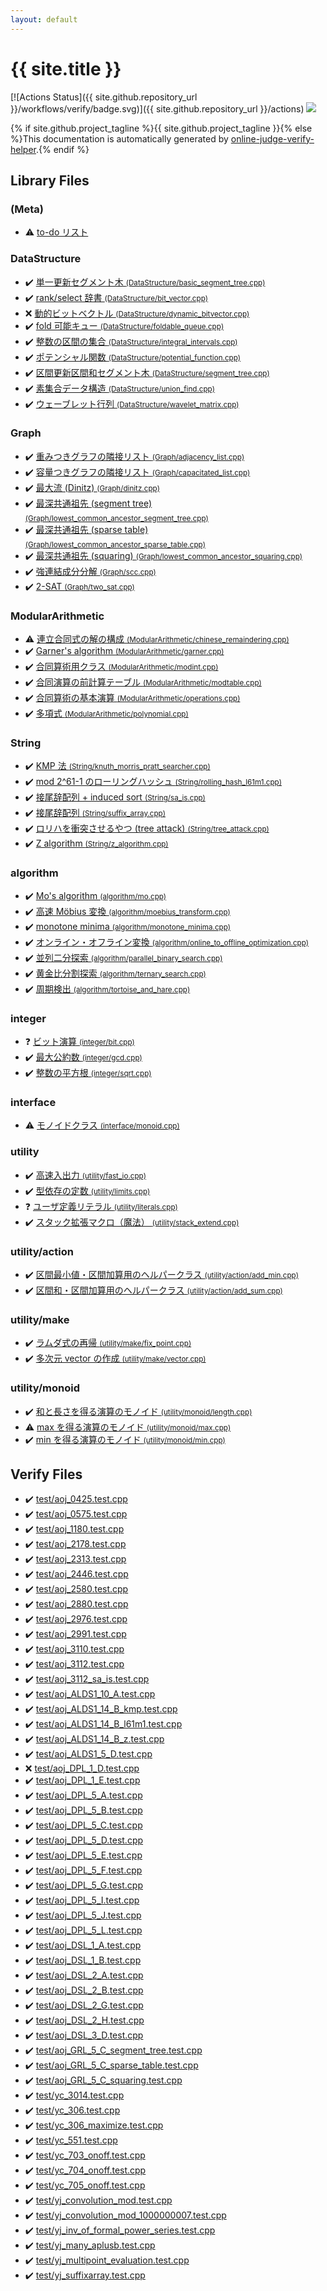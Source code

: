 ```yaml
---
layout: default
---
```


<!-- mathjax config similar to math.stackexchange -->
<script type="text/javascript" async
  src="https://cdnjs.cloudflare.com/ajax/libs/mathjax/2.7.5/MathJax.js?config=TeX-MML-AM_CHTML">
</script>
<script type="text/x-mathjax-config">
  MathJax.Hub.Config({
    TeX: { equationNumbers: { autoNumber: "AMS" }},
    tex2jax: {
      inlineMath: [ ['$','$'] ],
      processEscapes: true
    },
    "HTML-CSS": { matchFontHeight: false },
    displayAlign: "left",
    displayIndent: "2em"
  });
</script>

<script type="text/javascript" src="https://cdnjs.cloudflare.com/ajax/libs/jquery/3.4.1/jquery.min.js"></script>
<script src="https://cdn.jsdelivr.net/npm/jquery-balloon-js@1.1.2/jquery.balloon.min.js" integrity="sha256-ZEYs9VrgAeNuPvs15E39OsyOJaIkXEEt10fzxJ20+2I=" crossorigin="anonymous"></script>
<script type="text/javascript" src="assets/js/copy-button.js"></script>
<link rel="stylesheet" href="assets/css/copy-button.css" />


# {{ site.title }}

[![Actions Status]({{ site.github.repository_url }}/workflows/verify/badge.svg)]({{ site.github.repository_url }}/actions)
<a href="{{ site.github.repository_url }}"><img src="https://img.shields.io/github/last-commit/{{ site.github.owner_name }}/{{ site.github.repository_name }}" /></a>

{% if site.github.project_tagline %}{{ site.github.project_tagline }}{% else %}This documentation is automatically generated by <a href="https://github.com/kmyk/online-judge-verify-helper">online-judge-verify-helper</a>.{% endif %}

## Library Files

<div id="8ef655987a464acd81c7f1a3ecbbc7e3"></div>

### (Meta)

* :warning: <a href="library/meta/todo.cpp.html">to-do リスト</a>


<div id="5e248f107086635fddcead5bf28943fc"></div>

### DataStructure

* :heavy_check_mark: <a href="library/DataStructure/basic_segment_tree.cpp.html">単一更新セグメント木 <small>(DataStructure/basic_segment_tree.cpp)</small></a>
* :heavy_check_mark: <a href="library/DataStructure/bit_vector.cpp.html">rank/select 辞書 <small>(DataStructure/bit_vector.cpp)</small></a>
* :x: <a href="library/DataStructure/dynamic_bitvector.cpp.html">動的ビットベクトル <small>(DataStructure/dynamic_bitvector.cpp)</small></a>
* :heavy_check_mark: <a href="library/DataStructure/foldable_queue.cpp.html">fold 可能キュー <small>(DataStructure/foldable_queue.cpp)</small></a>
* :heavy_check_mark: <a href="library/DataStructure/integral_intervals.cpp.html">整数の区間の集合 <small>(DataStructure/integral_intervals.cpp)</small></a>
* :heavy_check_mark: <a href="library/DataStructure/potential_function.cpp.html">ポテンシャル関数 <small>(DataStructure/potential_function.cpp)</small></a>
* :heavy_check_mark: <a href="library/DataStructure/segment_tree.cpp.html">区間更新区間和セグメント木 <small>(DataStructure/segment_tree.cpp)</small></a>
* :heavy_check_mark: <a href="library/DataStructure/union_find.cpp.html">素集合データ構造 <small>(DataStructure/union_find.cpp)</small></a>
* :heavy_check_mark: <a href="library/DataStructure/wavelet_matrix.cpp.html">ウェーブレット行列 <small>(DataStructure/wavelet_matrix.cpp)</small></a>


<div id="4cdbd2bafa8193091ba09509cedf94fd"></div>

### Graph

* :heavy_check_mark: <a href="library/Graph/adjacency_list.cpp.html">重みつきグラフの隣接リスト <small>(Graph/adjacency_list.cpp)</small></a>
* :heavy_check_mark: <a href="library/Graph/capacitated_list.cpp.html">容量つきグラフの隣接リスト <small>(Graph/capacitated_list.cpp)</small></a>
* :heavy_check_mark: <a href="library/Graph/dinitz.cpp.html">最大流 (Dinitz) <small>(Graph/dinitz.cpp)</small></a>
* :heavy_check_mark: <a href="library/Graph/lowest_common_ancestor_segment_tree.cpp.html">最深共通祖先 (segment tree) <small>(Graph/lowest_common_ancestor_segment_tree.cpp)</small></a>
* :heavy_check_mark: <a href="library/Graph/lowest_common_ancestor_sparse_table.cpp.html">最深共通祖先 (sparse table) <small>(Graph/lowest_common_ancestor_sparse_table.cpp)</small></a>
* :heavy_check_mark: <a href="library/Graph/lowest_common_ancestor_squaring.cpp.html">最深共通祖先 (squaring) <small>(Graph/lowest_common_ancestor_squaring.cpp)</small></a>
* :heavy_check_mark: <a href="library/Graph/scc.cpp.html">強連結成分分解 <small>(Graph/scc.cpp)</small></a>
* :heavy_check_mark: <a href="library/Graph/two_sat.cpp.html">2-SAT <small>(Graph/two_sat.cpp)</small></a>


<div id="495e431c85de4c533fce4ff12db613fe"></div>

### ModularArithmetic

* :warning: <a href="library/ModularArithmetic/chinese_remaindering.cpp.html">連立合同式の解の構成 <small>(ModularArithmetic/chinese_remaindering.cpp)</small></a>
* :heavy_check_mark: <a href="library/ModularArithmetic/garner.cpp.html">Garner's algorithm <small>(ModularArithmetic/garner.cpp)</small></a>
* :heavy_check_mark: <a href="library/ModularArithmetic/modint.cpp.html">合同算術用クラス <small>(ModularArithmetic/modint.cpp)</small></a>
* :heavy_check_mark: <a href="library/ModularArithmetic/modtable.cpp.html">合同演算の前計算テーブル <small>(ModularArithmetic/modtable.cpp)</small></a>
* :heavy_check_mark: <a href="library/ModularArithmetic/operations.cpp.html">合同算術の基本演算 <small>(ModularArithmetic/operations.cpp)</small></a>
* :heavy_check_mark: <a href="library/ModularArithmetic/polynomial.cpp.html">多項式 <small>(ModularArithmetic/polynomial.cpp)</small></a>


<div id="27118326006d3829667a400ad23d5d98"></div>

### String

* :heavy_check_mark: <a href="library/String/knuth_morris_pratt_searcher.cpp.html">KMP 法 <small>(String/knuth_morris_pratt_searcher.cpp)</small></a>
* :heavy_check_mark: <a href="library/String/rolling_hash_l61m1.cpp.html">mod 2^61-1 のローリングハッシュ <small>(String/rolling_hash_l61m1.cpp)</small></a>
* :heavy_check_mark: <a href="library/String/sa_is.cpp.html">接尾辞配列 + induced sort <small>(String/sa_is.cpp)</small></a>
* :heavy_check_mark: <a href="library/String/suffix_array.cpp.html">接尾辞配列 <small>(String/suffix_array.cpp)</small></a>
* :heavy_check_mark: <a href="library/String/tree_attack.cpp.html">ロリハを衝突させるやつ (tree attack) <small>(String/tree_attack.cpp)</small></a>
* :heavy_check_mark: <a href="library/String/z_algorithm.cpp.html">Z algorithm <small>(String/z_algorithm.cpp)</small></a>


<div id="ed469618898d75b149e5c7c4b6a1c415"></div>

### algorithm

* :heavy_check_mark: <a href="library/algorithm/mo.cpp.html">Mo's algorithm <small>(algorithm/mo.cpp)</small></a>
* :heavy_check_mark: <a href="library/algorithm/moebius_transform.cpp.html">高速 Möbius 変換 <small>(algorithm/moebius_transform.cpp)</small></a>
* :heavy_check_mark: <a href="library/algorithm/monotone_minima.cpp.html">monotone minima <small>(algorithm/monotone_minima.cpp)</small></a>
* :heavy_check_mark: <a href="library/algorithm/online_to_offline_optimization.cpp.html">オンライン・オフライン変換 <small>(algorithm/online_to_offline_optimization.cpp)</small></a>
* :heavy_check_mark: <a href="library/algorithm/parallel_binary_search.cpp.html">並列二分探索 <small>(algorithm/parallel_binary_search.cpp)</small></a>
* :heavy_check_mark: <a href="library/algorithm/ternary_search.cpp.html">黄金比分割探索 <small>(algorithm/ternary_search.cpp)</small></a>
* :heavy_check_mark: <a href="library/algorithm/tortoise_and_hare.cpp.html">周期検出 <small>(algorithm/tortoise_and_hare.cpp)</small></a>


<div id="157db7df530023575515d366c9b672e8"></div>

### integer

* :question: <a href="library/integer/bit.cpp.html">ビット演算 <small>(integer/bit.cpp)</small></a>
* :heavy_check_mark: <a href="library/integer/gcd.cpp.html">最大公約数 <small>(integer/gcd.cpp)</small></a>
* :heavy_check_mark: <a href="library/integer/sqrt.cpp.html">整数の平方根 <small>(integer/sqrt.cpp)</small></a>


<div id="8eb58dd5e328e978169c7b0cbd30d43f"></div>

### interface

* :warning: <a href="library/interface/monoid.cpp.html">モノイドクラス <small>(interface/monoid.cpp)</small></a>


<div id="67b732dc42aaffa9056d34cc477c863c"></div>

### utility

* :heavy_check_mark: <a href="library/utility/fast_io.cpp.html">高速入出力 <small>(utility/fast_io.cpp)</small></a>
* :heavy_check_mark: <a href="library/utility/limits.cpp.html">型依存の定数 <small>(utility/limits.cpp)</small></a>
* :question: <a href="library/utility/literals.cpp.html">ユーザ定義リテラル <small>(utility/literals.cpp)</small></a>
* :heavy_check_mark: <a href="library/utility/stack_extend.cpp.html">スタック拡張マクロ（魔法） <small>(utility/stack_extend.cpp)</small></a>


<div id="f9ed6bc15c58239d0b090799c8486b17"></div>

### utility/action

* :heavy_check_mark: <a href="library/utility/action/add_min.cpp.html">区間最小値・区間加算用のヘルパークラス <small>(utility/action/add_min.cpp)</small></a>
* :heavy_check_mark: <a href="library/utility/action/add_sum.cpp.html">区間和・区間加算用のヘルパークラス <small>(utility/action/add_sum.cpp)</small></a>


<div id="eea2354d8759bbd52e8bbb508d91fa66"></div>

### utility/make

* :heavy_check_mark: <a href="library/utility/make/fix_point.cpp.html">ラムダ式の再帰 <small>(utility/make/fix_point.cpp)</small></a>
* :heavy_check_mark: <a href="library/utility/make/vector.cpp.html">多次元 vector の作成 <small>(utility/make/vector.cpp)</small></a>


<div id="0991b1681f77f54af5325f2eb1ef5d3e"></div>

### utility/monoid

* :heavy_check_mark: <a href="library/utility/monoid/length.cpp.html">和と長さを得る演算のモノイド <small>(utility/monoid/length.cpp)</small></a>
* :warning: <a href="library/utility/monoid/max.cpp.html">max を得る演算のモノイド <small>(utility/monoid/max.cpp)</small></a>
* :heavy_check_mark: <a href="library/utility/monoid/min.cpp.html">min を得る演算のモノイド <small>(utility/monoid/min.cpp)</small></a>


## Verify Files

* :heavy_check_mark: <a href="verify/test/aoj_0425.test.cpp.html">test/aoj_0425.test.cpp</a>
* :heavy_check_mark: <a href="verify/test/aoj_0575.test.cpp.html">test/aoj_0575.test.cpp</a>
* :heavy_check_mark: <a href="verify/test/aoj_1180.test.cpp.html">test/aoj_1180.test.cpp</a>
* :heavy_check_mark: <a href="verify/test/aoj_2178.test.cpp.html">test/aoj_2178.test.cpp</a>
* :heavy_check_mark: <a href="verify/test/aoj_2313.test.cpp.html">test/aoj_2313.test.cpp</a>
* :heavy_check_mark: <a href="verify/test/aoj_2446.test.cpp.html">test/aoj_2446.test.cpp</a>
* :heavy_check_mark: <a href="verify/test/aoj_2580.test.cpp.html">test/aoj_2580.test.cpp</a>
* :heavy_check_mark: <a href="verify/test/aoj_2880.test.cpp.html">test/aoj_2880.test.cpp</a>
* :heavy_check_mark: <a href="verify/test/aoj_2976.test.cpp.html">test/aoj_2976.test.cpp</a>
* :heavy_check_mark: <a href="verify/test/aoj_2991.test.cpp.html">test/aoj_2991.test.cpp</a>
* :heavy_check_mark: <a href="verify/test/aoj_3110.test.cpp.html">test/aoj_3110.test.cpp</a>
* :heavy_check_mark: <a href="verify/test/aoj_3112.test.cpp.html">test/aoj_3112.test.cpp</a>
* :heavy_check_mark: <a href="verify/test/aoj_3112_sa_is.test.cpp.html">test/aoj_3112_sa_is.test.cpp</a>
* :heavy_check_mark: <a href="verify/test/aoj_ALDS1_10_A.test.cpp.html">test/aoj_ALDS1_10_A.test.cpp</a>
* :heavy_check_mark: <a href="verify/test/aoj_ALDS1_14_B_kmp.test.cpp.html">test/aoj_ALDS1_14_B_kmp.test.cpp</a>
* :heavy_check_mark: <a href="verify/test/aoj_ALDS1_14_B_l61m1.test.cpp.html">test/aoj_ALDS1_14_B_l61m1.test.cpp</a>
* :heavy_check_mark: <a href="verify/test/aoj_ALDS1_14_B_z.test.cpp.html">test/aoj_ALDS1_14_B_z.test.cpp</a>
* :heavy_check_mark: <a href="verify/test/aoj_ALDS1_5_D.test.cpp.html">test/aoj_ALDS1_5_D.test.cpp</a>
* :x: <a href="verify/test/aoj_DPL_1_D.test.cpp.html">test/aoj_DPL_1_D.test.cpp</a>
* :heavy_check_mark: <a href="verify/test/aoj_DPL_1_E.test.cpp.html">test/aoj_DPL_1_E.test.cpp</a>
* :heavy_check_mark: <a href="verify/test/aoj_DPL_5_A.test.cpp.html">test/aoj_DPL_5_A.test.cpp</a>
* :heavy_check_mark: <a href="verify/test/aoj_DPL_5_B.test.cpp.html">test/aoj_DPL_5_B.test.cpp</a>
* :heavy_check_mark: <a href="verify/test/aoj_DPL_5_C.test.cpp.html">test/aoj_DPL_5_C.test.cpp</a>
* :heavy_check_mark: <a href="verify/test/aoj_DPL_5_D.test.cpp.html">test/aoj_DPL_5_D.test.cpp</a>
* :heavy_check_mark: <a href="verify/test/aoj_DPL_5_E.test.cpp.html">test/aoj_DPL_5_E.test.cpp</a>
* :heavy_check_mark: <a href="verify/test/aoj_DPL_5_F.test.cpp.html">test/aoj_DPL_5_F.test.cpp</a>
* :heavy_check_mark: <a href="verify/test/aoj_DPL_5_G.test.cpp.html">test/aoj_DPL_5_G.test.cpp</a>
* :heavy_check_mark: <a href="verify/test/aoj_DPL_5_I.test.cpp.html">test/aoj_DPL_5_I.test.cpp</a>
* :heavy_check_mark: <a href="verify/test/aoj_DPL_5_J.test.cpp.html">test/aoj_DPL_5_J.test.cpp</a>
* :heavy_check_mark: <a href="verify/test/aoj_DPL_5_L.test.cpp.html">test/aoj_DPL_5_L.test.cpp</a>
* :heavy_check_mark: <a href="verify/test/aoj_DSL_1_A.test.cpp.html">test/aoj_DSL_1_A.test.cpp</a>
* :heavy_check_mark: <a href="verify/test/aoj_DSL_1_B.test.cpp.html">test/aoj_DSL_1_B.test.cpp</a>
* :heavy_check_mark: <a href="verify/test/aoj_DSL_2_A.test.cpp.html">test/aoj_DSL_2_A.test.cpp</a>
* :heavy_check_mark: <a href="verify/test/aoj_DSL_2_B.test.cpp.html">test/aoj_DSL_2_B.test.cpp</a>
* :heavy_check_mark: <a href="verify/test/aoj_DSL_2_G.test.cpp.html">test/aoj_DSL_2_G.test.cpp</a>
* :heavy_check_mark: <a href="verify/test/aoj_DSL_2_H.test.cpp.html">test/aoj_DSL_2_H.test.cpp</a>
* :heavy_check_mark: <a href="verify/test/aoj_DSL_3_D.test.cpp.html">test/aoj_DSL_3_D.test.cpp</a>
* :heavy_check_mark: <a href="verify/test/aoj_GRL_5_C_segment_tree.test.cpp.html">test/aoj_GRL_5_C_segment_tree.test.cpp</a>
* :heavy_check_mark: <a href="verify/test/aoj_GRL_5_C_sparse_table.test.cpp.html">test/aoj_GRL_5_C_sparse_table.test.cpp</a>
* :heavy_check_mark: <a href="verify/test/aoj_GRL_5_C_squaring.test.cpp.html">test/aoj_GRL_5_C_squaring.test.cpp</a>
* :heavy_check_mark: <a href="verify/test/yc_3014.test.cpp.html">test/yc_3014.test.cpp</a>
* :heavy_check_mark: <a href="verify/test/yc_306.test.cpp.html">test/yc_306.test.cpp</a>
* :heavy_check_mark: <a href="verify/test/yc_306_maximize.test.cpp.html">test/yc_306_maximize.test.cpp</a>
* :heavy_check_mark: <a href="verify/test/yc_551.test.cpp.html">test/yc_551.test.cpp</a>
* :heavy_check_mark: <a href="verify/test/yc_703_onoff.test.cpp.html">test/yc_703_onoff.test.cpp</a>
* :heavy_check_mark: <a href="verify/test/yc_704_onoff.test.cpp.html">test/yc_704_onoff.test.cpp</a>
* :heavy_check_mark: <a href="verify/test/yc_705_onoff.test.cpp.html">test/yc_705_onoff.test.cpp</a>
* :heavy_check_mark: <a href="verify/test/yj_convolution_mod.test.cpp.html">test/yj_convolution_mod.test.cpp</a>
* :heavy_check_mark: <a href="verify/test/yj_convolution_mod_1000000007.test.cpp.html">test/yj_convolution_mod_1000000007.test.cpp</a>
* :heavy_check_mark: <a href="verify/test/yj_inv_of_formal_power_series.test.cpp.html">test/yj_inv_of_formal_power_series.test.cpp</a>
* :heavy_check_mark: <a href="verify/test/yj_many_aplusb.test.cpp.html">test/yj_many_aplusb.test.cpp</a>
* :heavy_check_mark: <a href="verify/test/yj_multipoint_evaluation.test.cpp.html">test/yj_multipoint_evaluation.test.cpp</a>
* :heavy_check_mark: <a href="verify/test/yj_suffixarray.test.cpp.html">test/yj_suffixarray.test.cpp</a>


